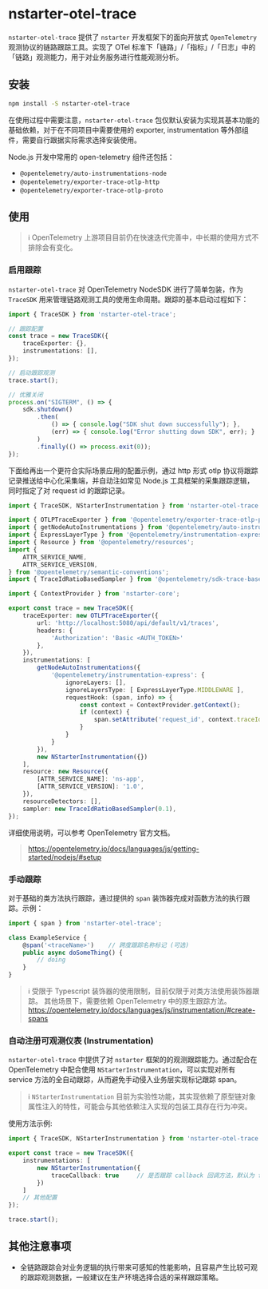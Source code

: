 # nstarter-otel-trace

`nstarter-otel-trace` 提供了 `nstarter` 开发框架下的面向开放式 `OpenTelemetry` 观测协议的链路跟踪工具。实现了 OTel 标准下「链路」/「指标」/「日志」中的「链路」观测能力，用于对业务服务进行性能观测分析。


## 安装

```bash
npm install -S nstarter-otel-trace
```

在使用过程中需要注意，`nstarter-otel-trace` 包仅默认安装为实现其基本功能的基础依赖，对于在不同项目中需要使用的 exporter, instrumentation 等外部组件，需要自行跟据实际需求选择安装使用。

Node.js 开发中常用的 open-telemetry 组件还包括：

- `@opentelemetry/auto-instrumentations-node`
- `@opentelemetry/exporter-trace-otlp-http`
- `@opentelemetry/exporter-trace-otlp-proto`


## 使用

> ℹ️ OpenTelemetry 上游项目目前仍在快速迭代完善中，中长期的使用方式不排除会有变化。


### 启用跟踪

`nstarter-otel-trace` 对 OpenTelemetry NodeSDK 进行了简单包装，作为 `TraceSDK` 用来管理链路观测工具的使用生命周期。跟踪的基本启动过程如下：

```typescript
import { TraceSDK } from 'nstarter-otel-trace';

// 跟踪配置
const trace = new TraceSDK({
    traceExporter: {},
    instrumentations: [],
});

// 启动跟踪观测
trace.start();

// 优雅关闭
process.on("SIGTERM", () => {
    sdk.shutdown()
        .then(
            () => { console.log("SDK shut down successfully"); },
            (err) => { console.log("Error shutting down SDK", err); }
        )
        .finally(() => process.exit(0));
});
```

下面给再出一个更符合实际场景应用的配置示例，通过 http 形式 otlp 协议将跟踪记录推送给中心化采集端，并自动注如常见 Node.js 工具框架的采集跟踪逻辑，同时指定了对 request id 的跟踪记录。 

```typescript
import { TraceSDK, NStarterInstrumentation } from 'nstarter-otel-trace';

import { OTLPTraceExporter } from '@opentelemetry/exporter-trace-otlp-proto';
import { getNodeAutoInstrumentations } from '@opentelemetry/auto-instrumentations-node';
import { ExpressLayerType } from '@opentelemetry/instrumentation-express';
import { Resource } from '@opentelemetry/resources';
import {
    ATTR_SERVICE_NAME,
    ATTR_SERVICE_VERSION,
} from '@opentelemetry/semantic-conventions';
import { TraceIdRatioBasedSampler } from '@opentelemetry/sdk-trace-base';

import { ContextProvider } from 'nstarter-core';

export const trace = new TraceSDK({
    traceExporter: new OTLPTraceExporter({
        url: 'http://localhost:5080/api/default/v1/traces',
        headers: {
            'Authorization': 'Basic <AUTH_TOKEN>'
        },
    }),
    instrumentations: [
        getNodeAutoInstrumentations({
            '@opentelemetry/instrumentation-express': {
                ignoreLayers: [],
                ignoreLayersType: [ ExpressLayerType.MIDDLEWARE ],
                requestHook: (span, info) => {
                    const context = ContextProvider.getContext();
                    if (context) {
                        span.setAttribute('request_id', context.traceId);
                    }
                }
            }
        }),
        new NStarterInstrumentation({})
    ],
    resource: new Resource({
        [ATTR_SERVICE_NAME]: 'ns-app',
        [ATTR_SERVICE_VERSION]: '1.0',
    }),
    resourceDetectors: [],
    sampler: new TraceIdRatioBasedSampler(0.1),
});
```

详细使用说明，可以参考 OpenTelemetry 官方文档。

> https://opentelemetry.io/docs/languages/js/getting-started/nodejs/#setup


### 手动跟踪

对于基础的类方法执行跟踪，通过提供的 `span` 装饰器完成对函数方法的执行跟踪。示例：

```typescript
import { span } from 'nstarter-otel-trace';

class ExampleService {
    @span('<traceName>')    // 跨度跟踪名称标记 (可选)
    public async doSomeThing() {
        // doing
    }
}
```

> ℹ️ 受限于 Typescript 装饰器的使用限制，目前仅限于对类方法使用装饰器跟踪。
> 其他场景下，需要依赖 OpenTelemetry 中的原生跟踪方法。
> https://opentelemetry.io/docs/languages/js/instrumentation/#create-spans


### 自动注册可观测仪表 (Instrumentation)

`nstarter-otel-trace` 中提供了对 `nstarter` 框架的的观测跟踪能力。通过配合在 OpenTelemetry 中配合使用 `NStarterInstrumentation`，可以实现对所有 service 方法的全自动跟踪，从而避免手动侵入业务层实现标记跟踪 span。

> ℹ️ `NStarterInstrumentation` 目前为实验性功能，其实现依赖了原型链对象属性注入的特性，可能会与其他依赖注入实现的包装工具存在行为冲突。

使用方法示例:

```typescript
import { TraceSDK, NStarterInstrumentation } from 'nstarter-otel-trace';

export const trace = new TraceSDK({
    instrumentations: [
        new NStarterInstrumentation({
            traceCallback: true     // 是否跟踪 callback 回调方法，默认为 false，不跟踪
        })
    ]
    // 其他配置
});

trace.start();
```

## 其他注意事项

* 全链路跟踪会对业务逻辑的执行带来可感知的性能影响，且容易产生比较可观的跟踪观测数据，一般建议在生产环境选择合适的采样跟踪策略。
